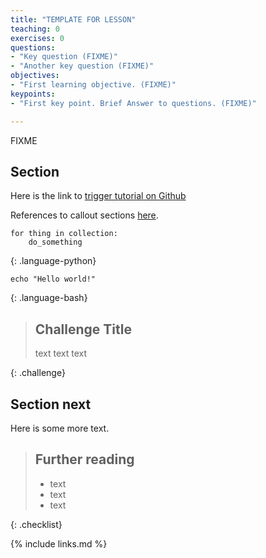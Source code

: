 ```yaml
---
title: "TEMPLATE FOR LESSON"
teaching: 0
exercises: 0
questions:
- "Key question (FIXME)"
- "Another key question (FIXME)"
objectives:
- "First learning objective. (FIXME)"
keypoints:
- "First key point. Brief Answer to questions. (FIXME)"

---
```

FIXME
## Section 

Here is the link to [trigger tutorial on Github](https://github.com/cms-legacydata-analyses/TriggerInfoTool)

References to callout sections [here](https://carpentries.github.io/lesson-example/04-formatting/index.html).


~~~
for thing in collection:
    do_something
~~~
{: .language-python}

~~~
echo "Hello world!"
~~~
{: .language-bash}

> ## Challenge Title
>
> text
> text
> text
>
{: .challenge}

## Section next

Here is some more text.

> ## Further reading
>
> * text
> * text
> * text
>
{: .checklist}

{% include links.md %}

